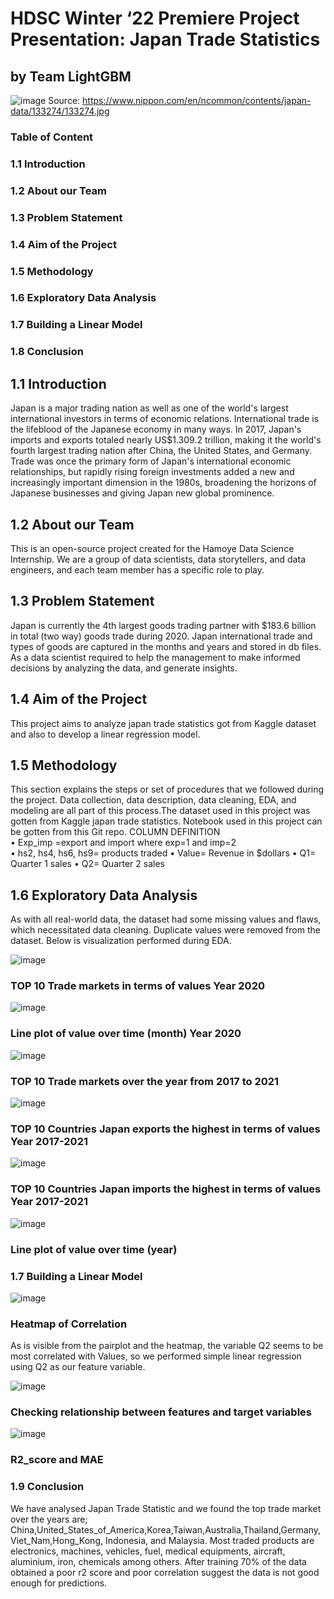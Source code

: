 # HDSC Winter ‘22 Premiere Project Presentation: Japan Trade Statistics 
## by Team LightGBM


![image](https://user-images.githubusercontent.com/76862496/155849808-44adc5b7-a229-4062-9c13-9888e1ea1c21.png)
Source: https://www.nippon.com/en/ncommon/contents/japan-data/133274/133274.jpg

### Table of Content
### 1.1	Introduction
### 1.2	About our Team
### 1.3	Problem Statement 
### 1.4	Aim of the Project
### 1.5	Methodology  
### 1.6	Exploratory Data Analysis
### 1.7	Building a Linear Model
### 1.8	Conclusion 



## 1.1 Introduction
Japan is a major trading nation as well as one of the world's largest international investors in terms of economic relations. International trade is the lifeblood of the Japanese economy in many ways. In 2017, Japan's imports and exports totaled nearly US$1.309.2 trillion, making it the world's fourth largest trading nation after China, the United States, and Germany. Trade was once the primary form of Japan's international economic relationships, but rapidly rising foreign investments added a new and increasingly important dimension in the 1980s, broadening the horizons of Japanese businesses and giving Japan new global prominence.

## 1.2 About our Team
This is an open-source project created for the Hamoye Data Science Internship. We are a group of data scientists, data storytellers, and data engineers, and each team member has a specific role to play.

## 1.3 Problem Statement
Japan is currently the 4th largest goods trading partner with $183.6 billion in total (two way) goods trade during 2020. Japan international trade and types of goods are captured in the months and years and stored in db files. As a data scientist required to help the management to make informed decisions by analyzing the data, and generate insights.

## 1.4 Aim of the Project
This project aims to analyze japan trade statistics got from Kaggle dataset and also to develop a linear regression model.

## 1.5 Methodology 
This section explains the steps or set of procedures that we followed during the project. Data collection, data description, data cleaning, EDA, and modeling are all part of this process.The dataset used in this project was gotten from Kaggle japan trade statistics. Notebook used in this project can be gotten from this Git repo.
COLUMN DEFINITION  
•	Exp_imp =export and import where exp=1 and imp=2  
•	hs2, hs4, hs6, hs9= products traded
•	Value= Revenue in $dollars
•	Q1= Quarter 1 sales
•	Q2= Quarter 2 sales


## 1.6 Exploratory Data Analysis
As with all real-world data, the dataset had some missing values and flaws, which necessitated data cleaning. Duplicate values were removed from the dataset. Below is visualization performed during EDA.

![image](https://user-images.githubusercontent.com/76862496/155849924-76436615-67e1-4a7b-9cbd-8a72c116000d.png)

### TOP 10 Trade markets in terms of values Year 2020


![image](https://user-images.githubusercontent.com/76862496/155849938-1ae1f5ad-efed-4afa-b5e3-648ece08f45a.png)

### Line plot of value over time (month) Year 2020


![image](https://user-images.githubusercontent.com/76862496/155849949-44375a41-fbfc-4614-ba25-996b4ce965e2.png)

### TOP 10 Trade markets over the year from 2017 to 2021


![image](https://user-images.githubusercontent.com/76862496/155849967-35e78f8e-e148-42a7-9c83-cb137201b520.png)

### TOP 10 Countries Japan exports the highest in terms of values Year 2017-2021


![image](https://user-images.githubusercontent.com/76862496/155849975-180fc08f-ee8c-48e9-a36d-1321f90fd2eb.png)

### TOP 10 Countries Japan imports the highest in terms of values Year 2017-2021


![image](https://user-images.githubusercontent.com/76862496/155849982-69fdd1e3-4715-4fcb-9668-bf6f89696ee3.png)

### Line plot of value over time (year)


### 1.7 Building a Linear Model

![image](https://user-images.githubusercontent.com/76862496/155849743-e89a7777-e1b8-4583-b43c-a17f0c6ff505.png)

### Heatmap of Correlation

As is visible from the pairplot and the heatmap, the variable Q2 seems to be most correlated with Values, so we performed simple linear regression using Q2 as our feature variable.
 
![image](https://user-images.githubusercontent.com/76862496/155849733-2ed1d00f-bf6e-41d4-a226-7ffbe82f6e75.png)

### Checking relationship between features and target variables


![image](https://user-images.githubusercontent.com/76862496/155849701-93fb0d7a-f16d-4281-9bba-79e2ce8fa59d.png)
 
### R2_score and MAE


### 1.9	Conclusion 
We have analysed Japan Trade Statistic and we found the top trade market over the years are; China,United_States_of_America,Korea,Taiwan,Australia,Thailand,Germany,Viet_Nam,Hong_Kong, Indonesia, and Malaysia. Most traded products are electronics, machines, vehicles, fuel, medical equipments, aircraft, aluminium, iron, chemicals among others. After training 70% of the data obtained a poor r2 score and poor correlation suggest the data is not good enough for predictions.
